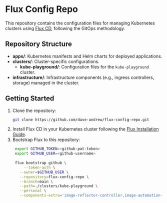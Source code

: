 # Flux Config Repo

This repository contains the configuration files for managing Kubernetes clusters using [Flux CD](https://fluxcd.io/), following the GitOps methodology.

## Repository Structure

- **apps/**: Kubernetes manifests and Helm charts for deployed applications.
- **clusters/**: Cluster-specific configurations.
  - **kube-playground/**: Configuration files for the `kube-playground` cluster.
- **infrastructure/**: Infrastructure components (e.g., ingress controllers, storage) managed in the cluster.

## Getting Started

1. Clone the repository:
   ```bash
   git clone https://github.com/dave-andrew/flux-config-repo.git
   ```
2. Install Flux CD in your Kubernetes cluster following the [Flux Installation Guide](https://fluxcd.io/flux/installation/).
3. Bootstrap Flux to this repository:
   ```bash
    export GITHUB_TOKEN=<github-pat-token>
    export GITHUB_USER=<github-username>
    
    flux bootstrap github \
    	--token-auth \
      --owner=$GITHUB_USER \
      --repository=flux-config-repo \
      --branch=main \
      --path=./clusters/kube-playground \
      --personal \
      --components-extra='image-reflector-controller,image-automation-controller'
   ```
